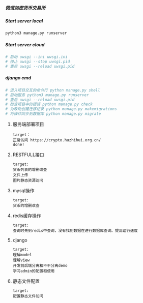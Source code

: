 ##### 微信加密货币交易所

##### Start  server local

```python
python3 manage.py runserver
```

##### Start  server cloud

```python
# 启动 uwsgi --ini uwsgi.ini 
# 停止 uwsgi --stop uwsgi.pid
# 重启 uwsgi --reload uwsgi.pid 
```

##### django cmd

```python
# 进入项目交互的命令行 python manage.py shell
# 启动服务 python3 manage.py runserver
# 重启 uwsgi --reload uwsgi.pid 
# 检查项目中的错误 python manage.py check
# 为改动创建迁移记录 python manage.py makemigrations
# 将操作同步到数据库 python manage.py migrate

```



1. 服务端部署项目

   ```
   target：
   正常访问 https://crypto.huzhihui.org.cn/ 
   done!
   ```

   

2. RESTFULL接口

   ```
   target:
   货币列表的增删改查
   文件上传
   图片静态资源访问
   ```

3. mysql操作

   ```
   target:
   货币的增删改查
   ```

4. redis缓存操作

   ```
   target:
   查询时先到redis中查询，没有找到数据在进行数据库查询。提高运行速度
   ```

5. django 

   ```
   target:
   理解model
   理解view
   开发前后端分离和不不分离demo
   学习admin的配置和使用

   ```
6. 静态文件配置

   ```
   target:
   配置静态文件访问

   ```

   

   